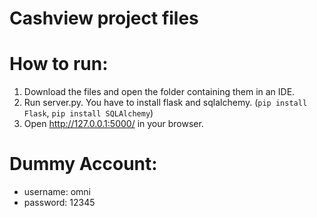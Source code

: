 # Cashview project files

# How to run:
1. Download the files and open the folder containing them in an IDE. 
2. Run server.py. You have to install flask and sqlalchemy. (`pip install Flask`, `pip install SQLAlchemy`)
3. Open http://127.0.0.1:5000/ in your browser. 

# Dummy Account:
- username: omni
- password: 12345

